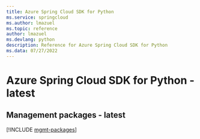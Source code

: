 ```yaml
---
title: Azure Spring Cloud SDK for Python
ms.service: springcloud
ms.author: lmazuel
ms.topic: reference
author: lmazuel
ms.devlang: python
description: Reference for Azure Spring Cloud SDK for Python
ms.data: 07/27/2022
---
```

# Azure Spring Cloud SDK for Python - latest

## Management packages - latest
[!INCLUDE [mgmt-packages](spring-cloud-mgmt-index.md)]